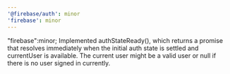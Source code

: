 ```yaml
---
'@firebase/auth': minor
'firebase': minor
---
```


"firebase":minor; Implemented authStateReady(), which returns a promise that resolves immediately when the initial auth state is settled and currentUser is available. The current user might be a valid user or null if there is no user signed in currently.
